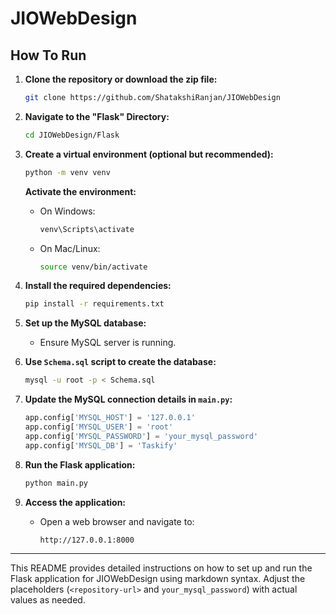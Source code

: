 # JIOWebDesign

## How To Run

1. **Clone the repository or download the zip file:**
    ```sh
    git clone https://github.com/ShatakshiRanjan/JIOWebDesign
    ```

2. **Navigate to the "Flask" Directory:**
    ```sh
    cd JIOWebDesign/Flask
    ```

3. **Create a virtual environment (optional but recommended):**
    ```sh
    python -m venv venv
    ```

   **Activate the environment:**
   - On Windows:
     ```sh
     venv\Scripts\activate
     ```
   - On Mac/Linux:
     ```sh
     source venv/bin/activate
     ```

4. **Install the required dependencies:**
    ```sh
    pip install -r requirements.txt
    ```

5. **Set up the MySQL database:**
    - Ensure MySQL server is running.

6. **Use `Schema.sql` script to create the database:**
    ```sh
    mysql -u root -p < Schema.sql
    ```

7. **Update the MySQL connection details in `main.py`:**
    ```python
    app.config['MYSQL_HOST'] = '127.0.0.1'
    app.config['MYSQL_USER'] = 'root'
    app.config['MYSQL_PASSWORD'] = 'your_mysql_password'
    app.config['MYSQL_DB'] = 'Taskify'
    ```

8. **Run the Flask application:**
    ```sh
    python main.py
    ```

9. **Access the application:**
    - Open a web browser and navigate to:
      ```sh
      http://127.0.0.1:8000
      ```

---

This README provides detailed instructions on how to set up and run the Flask application for JIOWebDesign using markdown syntax. Adjust the placeholders (`<repository-url>` and `your_mysql_password`) with actual values as needed.

